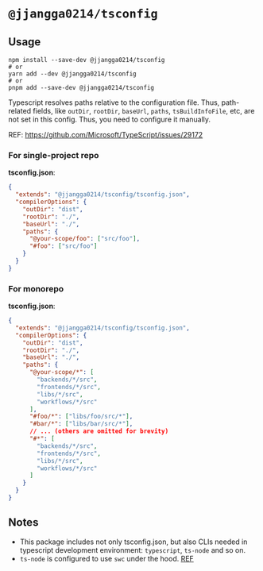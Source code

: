 # `@jjangga0214/tsconfig`

## Usage

```shell
npm install --save-dev @jjangga0214/tsconfig
# or
yarn add --dev @jjangga0214/tsconfig
# or
pnpm add --save-dev @jjangga0214/tsconfig
```

Typescript resolves paths relative to the configuration file. Thus, path-related fields, like `outDir`, `rootDir`, `baseUrl`, `paths`, `tsBuildInfoFile`, etc, are not set in this config. Thus, you need to configure it manually.

REF: <https://github.com/Microsoft/TypeScript/issues/29172>

### For single-project repo

**tsconfig.json**:

```json
{
  "extends": "@jjangga0214/tsconfig/tsconfig.json",
  "compilerOptions": {
    "outDir": "dist",
    "rootDir": "./",
    "baseUrl": "./",
    "paths": {
      "@your-scope/foo": ["src/foo"],
      "#foo": ["src/foo"]
    }
  }
}
```

### For monorepo

**tsconfig.json**:

```json
{
  "extends": "@jjangga0214/tsconfig/tsconfig.json",
  "compilerOptions": {
    "outDir": "dist",
    "rootDir": "./",
    "baseUrl": "./",
    "paths": {
      "@your-scope/*": [
        "backends/*/src",
        "frontends/*/src",
        "libs/*/src",
        "workflows/*/src"
      ],
      "#foo/*": ["libs/foo/src/*"],
      "#bar/*": ["libs/bar/src/*"],
      // ... (others are omitted for brevity)
      "#*": [
        "backends/*/src",
        "frontends/*/src",
        "libs/*/src",
        "workflows/*/src"
      ]
    }
  }
}
```

## Notes

- This package includes not only tsconfig.json, but also CLIs needed in typescript development environment: `typescript`, `ts-node` and so on.
- `ts-node` is configured to use `swc` under the hood. [REF](https://typestrong.org/ts-node/docs/transpilers)
